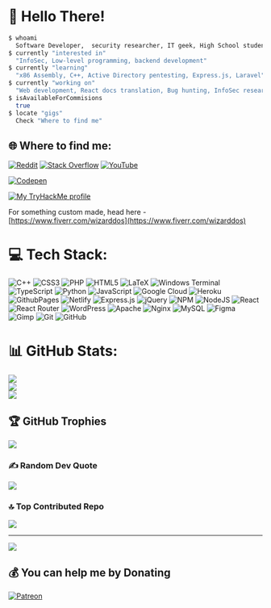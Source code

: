 # 💫 Hello There!
```sh
$ whoami
  Software Developer,  security researcher, IT geek, High School student
$ currently "interested in"
  "InfoSec, Low-level programming, backend development"
$ currently "learning"
  "x86 Assembly, C++, Active Directory pentesting, Express.js, Laravel"
$ currently "working on"
  "Web development, React docs translation, Bug hunting, InfoSec research"
$ isAvailableForCommisions    
  true
$ locate "gigs"
  Check "Where to find me"
```

## 🌐 Where to find me:
[![Reddit](https://img.shields.io/badge/Reddit-%23FF4500.svg?logo=Reddit&logoColor=white)](https://reddit.com/user/wizarddos) [![Stack Overflow](https://img.shields.io/badge/-Stackoverflow-FE7A16?logo=stack-overflow&logoColor=white)](https://stackoverflow.com/users/15774489) [![YouTube](https://img.shields.io/badge/YouTube-%23FF0000.svg?logo=YouTube&logoColor=white)](https://youtube.com/@_wizarddos_)

[![Codepen](https://img.shields.io/badge/Codepen-000000?style=for-the-badge&logo=codepen&logoColor=white)](https://codepen.io/wizarddos)

[![My TryHackMe profile](https://tryhackme-badges.s3.amazonaws.com/wizarddos.png)](https://tryhackme.com/r/p/wizarddos)

For something custom made, head here - [https://www.fiverr.com/wizarddos](https://www.fiverr.com/wizarddos) 

# 💻 Tech Stack:
![C++](https://img.shields.io/badge/c++-%2300599C.svg?style=for-the-badge&logo=c%2B%2B&logoColor=white) ![CSS3](https://img.shields.io/badge/css3-%231572B6.svg?style=for-the-badge&logo=css3&logoColor=white) ![PHP](https://img.shields.io/badge/php-%23777BB4.svg?style=for-the-badge&logo=php&logoColor=white) ![HTML5](https://img.shields.io/badge/html5-%23E34F26.svg?style=for-the-badge&logo=html5&logoColor=white) ![LaTeX](https://img.shields.io/badge/latex-%23008080.svg?style=for-the-badge&logo=latex&logoColor=white) ![Windows Terminal](https://img.shields.io/badge/Windows%20Terminal-%234D4D4D.svg?style=for-the-badge&logo=windows-terminal&logoColor=white) ![TypeScript](https://img.shields.io/badge/typescript-%23007ACC.svg?style=for-the-badge&logo=typescript&logoColor=white) ![Python](https://img.shields.io/badge/python-3670A0?style=for-the-badge&logo=python&logoColor=ffdd54) ![JavaScript](https://img.shields.io/badge/javascript-%23323330.svg?style=for-the-badge&logo=javascript&logoColor=%23F7DF1E) ![Google Cloud](https://img.shields.io/badge/GoogleCloud-%234285F4.svg?style=for-the-badge&logo=google-cloud&logoColor=white) ![Heroku](https://img.shields.io/badge/heroku-%23430098.svg?style=for-the-badge&logo=heroku&logoColor=white) ![GithubPages](https://img.shields.io/badge/github%20pages-121013?style=for-the-badge&logo=github&logoColor=white) ![Netlify](https://img.shields.io/badge/netlify-%23000000.svg?style=for-the-badge&logo=netlify&logoColor=#00C7B7) ![Express.js](https://img.shields.io/badge/express.js-%23404d59.svg?style=for-the-badge&logo=express&logoColor=%2361DAFB) ![jQuery](https://img.shields.io/badge/jquery-%230769AD.svg?style=for-the-badge&logo=jquery&logoColor=white) ![NPM](https://img.shields.io/badge/NPM-%23CB3837.svg?style=for-the-badge&logo=npm&logoColor=white) ![NodeJS](https://img.shields.io/badge/node.js-6DA55F?style=for-the-badge&logo=node.js&logoColor=white) ![React](https://img.shields.io/badge/react-%2320232a.svg?style=for-the-badge&logo=react&logoColor=%2361DAFB) ![React Router](https://img.shields.io/badge/React_Router-CA4245?style=for-the-badge&logo=react-router&logoColor=white) ![WordPress](https://img.shields.io/badge/WordPress-%23117AC9.svg?style=for-the-badge&logo=WordPress&logoColor=white) ![Apache](https://img.shields.io/badge/apache-%23D42029.svg?style=for-the-badge&logo=apache&logoColor=white) ![Nginx](https://img.shields.io/badge/nginx-%23009639.svg?style=for-the-badge&logo=nginx&logoColor=white) ![MySQL](https://img.shields.io/badge/mysql-4479A1.svg?style=for-the-badge&logo=mysql&logoColor=white) ![Figma](https://img.shields.io/badge/figma-%23F24E1E.svg?style=for-the-badge&logo=figma&logoColor=white) ![Gimp](https://img.shields.io/badge/Gimp-657D8B?style=for-the-badge&logo=gimp&logoColor=FFFFFF) ![Git](https://img.shields.io/badge/git-%23F05033.svg?style=for-the-badge&logo=git&logoColor=white) ![GitHub](https://img.shields.io/badge/github-%23121011.svg?style=for-the-badge&logo=github&logoColor=white)
# 📊 GitHub Stats:
![](https://github-readme-stats.vercel.app/api?username=wizarddos&theme=dracula&hide_border=false&include_all_commits=true&count_private=true)<br/>
![](https://github-readme-streak-stats.herokuapp.com/?user=wizarddos&theme=dracula&hide_border=false)<br/>
![](https://github-readme-stats.vercel.app/api/top-langs/?username=wizarddos&theme=dracula&hide_border=false&include_all_commits=true&count_private=true&layout=compact)

## 🏆 GitHub Trophies
![](https://github-profile-trophy.vercel.app/?username=wizarddos&theme=dracula&no-frame=false&no-bg=false&margin-w=4)

### ✍️ Random Dev Quote
![](https://quotes-github-readme.vercel.app/api?type=horizontal&theme=gruvbox)

### 🔝 Top Contributed Repo
![](https://github-contributor-stats.vercel.app/api?username=wizarddos&limit=5&theme=dracula&combine_all_yearly_contributions=true)

---
[![](https://visitcount.itsvg.in/api?id=wizarddos&icon=5&color=5)](https://visitcount.itsvg.in)

  ## 💰 You can help me by Donating
  [![Patreon](https://img.shields.io/badge/Patreon-F96854?style=for-the-badge&logo=patreon&logoColor=white)](https://patreon.com/wizarddos) 

  
<!-- Proudly created with GPRM ( https://gprm.itsvg.in ) -->
